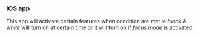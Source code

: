 ### IOS app 
This app will activate certain features when condition are met ie:*black & white* will turn on at certain time or it will turn on if *focus mode* is activated.   